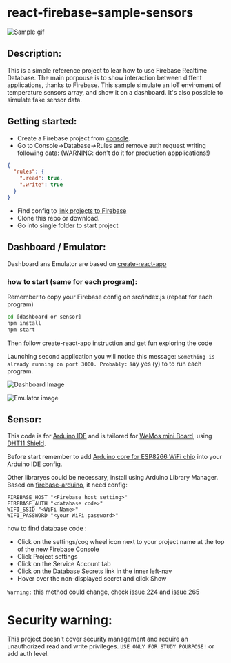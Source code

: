 # react-firebase-sample-sensors

![Sample gif](https://raw.githubusercontent.com/lollotek/react-firebase-sample-sensors/master/react-firebase-sensor.gif 
"Look Mà, IoT !!")

## Description:
This is a simple reference project to lear how to use Firebase Realtime Database.
The main porpouse is to show interaction between diffent applications, thanks to Firebase.
This sample simulate an IoT enviroment of temperature sensors array, and show it on a dashboard. It's also possible to simulate fake sensor data.

## Getting started:
* Create a Firebase project from [console](https://console.firebase.google.com/).
* Go to Console->Database->Rules and remove auth request writing following data: (WARNING: don't do it for production appplications!)
```json
{
  "rules": {
    ".read": true,
    ".write": true
  }
}
```
* Find config to [link projects to Firebase](https://firebase.google.com/docs/web/setup)
* Clone this repo or download.
* Go into single folder to start project

## Dashboard / Emulator:
Dashboard ans Emulator are based on [create-react-app](https://github.com/facebookincubator/create-react-app) 

### how to start (same for each program):
Remember to copy your Firebase config on src/index.js (repeat for each program)
```bash
cd [dashboard or sensor]
npm install
npm start
```
Then follow create-react-app instruction and get fun exploring the code

Launching second application you will notice this message:
`Something is already running on port 3000. Probably:` 
say yes (y) to to run each program.

![Dashboard Image](https://raw.githubusercontent.com/lollotek/react-firebase-sample-sensors/master/dashboard.jpg 
"Dashdoard")

![Emulator image](https://raw.githubusercontent.com/lollotek/react-firebase-sample-sensors/master/emulator.jpg 
"Emulator")


## Sensor:
This code is for [Arduino IDE](https://www.arduino.cc/en/main/software) and is tailored for [WeMos mini Board](https://wiki.wemos.cc/products:d1:d1_mini), using [DHT11 Shield](https://it.aliexpress.com/store/product/DHT-Shield-for-WeMos-D1-mini-DHT11-Single-bus-digital-temperature-and-humidity-sensor-module-sensor/1331105_32534235492.html?spm=2114.12010612.0.0.lRsBiA).

Before start remember to add [Arduino core for ESP8266 WiFi chip](https://github.com/esp8266/Arduino) into your Arduino IDE config.

Other libraryes could be  necessary, install using Arduino Library Manager.
Based on [firebase-arduino](https://github.com/firebase/firebase-arduino), it need config:

```
FIREBASE_HOST "<Firebase host setting>"
FIREBASE_AUTH "<database code>"
WIFI_SSID "<WiFi Name>"
WIFI_PASSWORD "<your WiFi password>"
```

how to find database code :

- Click on the settings/cog wheel icon next to your project name at the top of the new Firebase Console
- Click Project settings
- Click on the Service Account tab
- Click on the Database Secrets link in the inner left-nav
- Hover over the non-displayed secret and click Show

`Warning:` this method could change, check [issue 224](https://github.com/firebase/firebase-arduino/issues/224) and [issue 265](https://github.com/firebase/firebase-arduino/issues/265)

# Security warning:
This project doesn't cover security management and require an unauthorized read and write privileges.
`USE ONLY FOR STUDY POURPOSE!` or add auth level.
